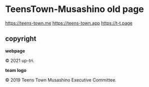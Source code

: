 # TeensTown-Musashino old page

https://teens-town.me
https://teens-town.app
https://t-t.page

## copyright

**webpage**

&copy; 2021 up-tri.

**team logo**

&copy; 2019 Teens Town Musashino Executive Committee.
